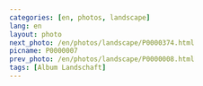 ```yaml
---
categories: [en, photos, landscape]
lang: en
layout: photo
next_photo: /en/photos/landscape/P0000374.html
picname: P0000007
prev_photo: /en/photos/landscape/P0000008.html
tags: [Album Landschaft]
---
```

